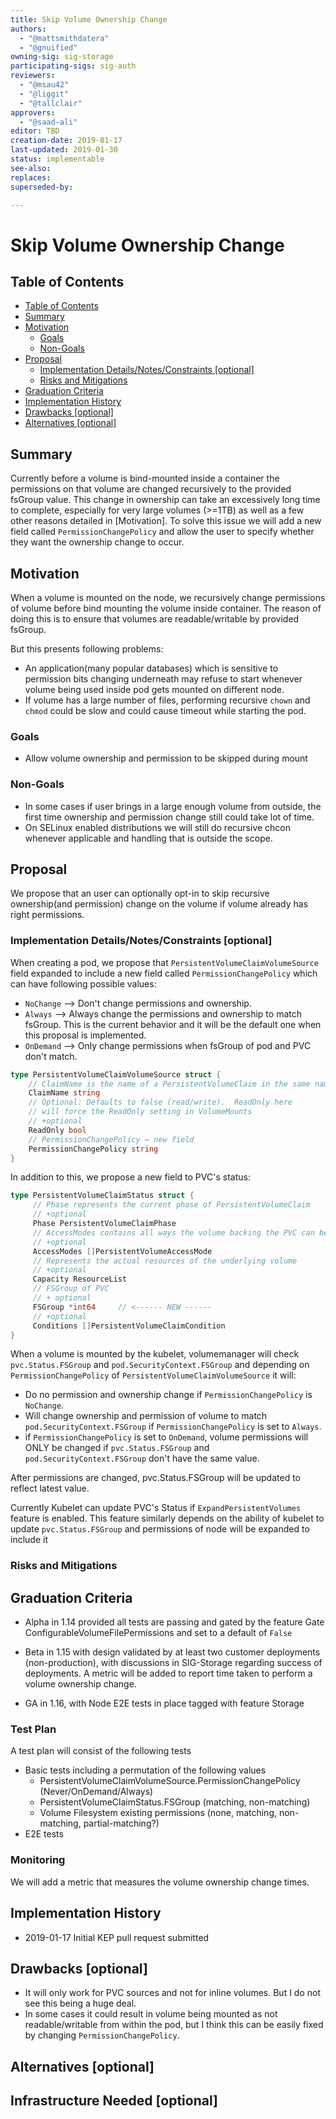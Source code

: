 ```yaml
---
title: Skip Volume Ownership Change
authors:
  - "@mattsmithdatera"
  - "@gnuified"
owning-sig: sig-storage
participating-sigs: sig-auth
reviewers:
  - "@msau42"
  - "@liggit"
  - "@tallclair"
approvers:
  - "@saad-ali"
editor: TBD
creation-date: 2019-01-17
last-updated: 2019-01-30
status: implementable
see-also:
replaces:
superseded-by:

---
```


# Skip Volume Ownership Change

## Table of Contents

* [Table of Contents](#table-of-contents)
* [Summary](#summary)
* [Motivation](#motivation)
    * [Goals](#goals)
    * [Non-Goals](#non-goals)
* [Proposal](#proposal)
    * [Implementation Details/Notes/Constraints [optional]](#implementation-detailsnotesconstraints-optional)
    * [Risks and Mitigations](#risks-and-mitigations)
* [Graduation Criteria](#graduation-criteria)
* [Implementation History](#implementation-history)
* [Drawbacks [optional]](#drawbacks-optional)
* [Alternatives [optional]](#alternatives-optional)

## Summary

Currently before a volume is bind-mounted inside a container the permissions on
that volume are changed recursively to the provided fsGroup value.  This change
in ownership can take an excessively long time to complete, especially for very
large volumes (>=1TB) as well as a few other reasons detailed in [Motivation].
To solve this issue we will add a new field called `PermissionChangePolicy` and
allow the user to specify whether they want the ownership change to occur.

## Motivation

When a volume is mounted on the node, we recursively change permissions of volume
before bind mounting the volume inside container. The reason of doing this is to ensure
that volumes are readable/writable by provided fsGroup.

But this presents following problems:
 - An application(many popular databases) which is sensitive to permission bits changing
   underneath may refuse to start whenever volume being used inside pod gets mounted on
   different node.
 - If volume has a large number of files, performing recursive `chown` and `chmod`
   could be slow and could cause timeout while starting the pod.

### Goals

 - Allow volume ownership and permission to be skipped during mount

### Non-Goals

 - In some cases if user brings in a large enough volume from outside, the first time ownership and permission change still could take lot of time.
 - On SELinux enabled distributions we will still do recursive chcon whenever applicable and handling that is outside the scope.

## Proposal

We propose that an user can optionally opt-in to skip recursive ownership(and permission) change on the volume if volume already has right permissions.

### Implementation Details/Notes/Constraints [optional]

When creating a pod, we propose that `PersistentVolumeClaimVolumeSource` field expanded to include a new field called `PermissionChangePolicy` which can have following possible values:

 - `NoChange` --> Don't change permissions and ownership.
 - `Always` --> Always change the permissions and ownership to match fsGroup. This is the current behavior and it will be the default one when this proposal is implemented.
 - `OnDemand` --> Only change permissions when fsGroup of pod and PVC don't match.

```go
type PersistentVolumeClaimVolumeSource struct {
    // ClaimName is the name of a PersistentVolumeClaim in the same namespace as the pod using this volume
    ClaimName string
    // Optional: Defaults to false (read/write).  ReadOnly here
    // will force the ReadOnly setting in VolumeMounts
    // +optional
    ReadOnly bool
    // PermissionChangePolicy ← new field
    PermissionChangePolicy string
}
```

In addition to this, we propose a new field to PVC's status:

```go
type PersistentVolumeClaimStatus struct {
     // Phase represents the current phase of PersistentVolumeClaim
     // +optional
     Phase PersistentVolumeClaimPhase
     // AccessModes contains all ways the volume backing the PVC can be mounted
     // +optional
     AccessModes []PersistentVolumeAccessMode
     // Represents the actual resources of the underlying volume
     // +optional
     Capacity ResourceList
     // FSGroup of PVC
     // + optional
     FSGroup *int64     // <------ NEW ------
     // +optional
     Conditions []PersistentVolumeClaimCondition
}
```


When a volume is mounted by the kubelet, volumemanager will check
`pvc.Status.FSGroup` and `pod.SecurityContext.FSGroup` and depending on
`PermissionChangePolicy` of `PersistentVolumeClaimVolumeSource` it will:

 - Do no permission and ownership change if `PermissionChangePolicy` is
   `NoChange`.
 - Will change ownership and permission of volume to match
   `pod.SecurityContext.FSGroup` if `PermissionChangePolicy` is set to
   `Always`.
 - if `PermissionChangePolicy` is set to `OnDemand`, volume permissions will
   ONLY be changed if `pvc.Status.FSGroup` and `pod.SecurityContext.FSGroup`
   don't have the same value.

After permissions are changed, pvc.Status.FSGroup will be updated to reflect
latest value.

Currently Kubelet can update PVC's Status if `ExpandPersistentVolumes` feature
is enabled. This feature similarly depends on the ability of kubelet to update
`pvc.Status.FSGroup` and permissions of node will be expanded to include it

### Risks and Mitigations

## Graduation Criteria

* Alpha in 1.14 provided all tests are passing and gated by the feature Gate
   ConfigurableVolumeFilePermissions and set to a default of `False`

* Beta in 1.15 with design validated by at least two customer deployments
  (non-production), with discussions in SIG-Storage regarding success of
  deployments.  A metric will be added to report time taken to perform a
  volume ownership change.
* GA in 1.16, with Node E2E tests in place tagged with feature Storage


[umbrella issues]: https://github.com/kubernetes/kubernetes/issues/69699

### Test Plan

A test plan will consist of the following tests

* Basic tests including a permutation of the following values
  - PersistentVolumeClaimVolumeSource.PermissionChangePolicy (Never/OnDemand/Always)
  - PersistentVolumeClaimStatus.FSGroup (matching, non-matching)
  - Volume Filesystem existing permissions (none, matching, non-matching, partial-matching?)
* E2E tests


### Monitoring

We will add a metric that measures the volume ownership change times.

## Implementation History

- 2019-01-17 Initial KEP pull request submitted

## Drawbacks [optional]

 - It will only work for PVC sources and not for inline volumes. But I do not see this being a huge deal.
 - In some cases it could result in volume being mounted as not readable/writable from within the pod, but I think this can be easily fixed by changing `PermissionChangePolicy`.

## Alternatives [optional]

## Infrastructure Needed [optional]
